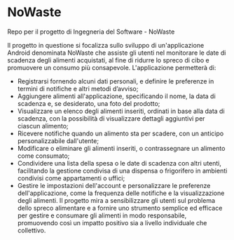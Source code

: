 # NoWaste
Repo per il progetto di Ingegneria del Software - NoWaste

Il progetto in questione si focalizza sullo sviluppo di un'applicazione Android denominata NoWaste che assiste gli utenti nel monitorare le date di scadenza degli alimenti acquistati, al fine di ridurre lo spreco di cibo e promuovere un consumo più consapevole. L'applicazione permetterà di:
- Registrarsi fornendo alcuni dati personali, e definire le preferenze in termini di notifiche e altri metodi d’avviso;
- Aggiungere alimenti all'applicazione, specificando il nome, la data di scadenza e, se desiderato, una foto del prodotto;
- Visualizzare un elenco degli alimenti inseriti, ordinati in base alla data di scadenza, con la possibilità di visualizzare dettagli aggiuntivi per ciascun alimento;
- Ricevere notifiche quando un alimento sta per scadere, con un anticipo personalizzabile dall'utente;
- Modificare o eliminare gli alimenti inseriti, o contrassegnare un alimento come consumato;
- Condividere una lista della spesa o le date di scadenza con altri utenti, facilitando la gestione
condivisa di una dispensa o frigorifero in ambienti condivisi come appartamenti o uffici;
- Gestire le impostazioni dell'account e personalizzare le preferenze dell'applicazione, come la
frequenza delle notifiche e la visualizzazione degli alimenti.
Il progetto mira a sensibilizzare gli utenti sul problema dello spreco alimentare e a fornire uno strumento semplice ed efficace per gestire e consumare gli alimenti in modo responsabile, promuovendo così un impatto positivo sia a livello individuale che collettivo.
